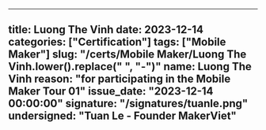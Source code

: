 
  ---
  title: Luong The Vinh
  date: 2023-12-14
  categories: ["Certification"]
  tags: ["Mobile Maker"]
  slug: "/certs/Mobile Maker/Luong The Vinh.lower().replace(" ", "-")"
  name: Luong The Vinh
  reason: "for participating in the Mobile Maker Tour 01"
  issue_date: "2023-12-14 00:00:00"
  signature: "/signatures/tuanle.png"
  undersigned: "Tuan Le - Founder MakerViet"
  ---
  